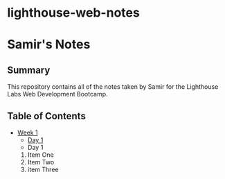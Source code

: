 # lighthouse-web-notes
# Samir's Notes

## Summary 

This repository contains all of the notes taken by Samir for the Lighthouse Labs Web Development Bootcamp.

## Table of Contents
* [Week 1](/Week_1)
  * [Day 1](/Week_1/Day_1)
  * Day 1
  1.  Item One
  2. Item Two
  3. item Three



